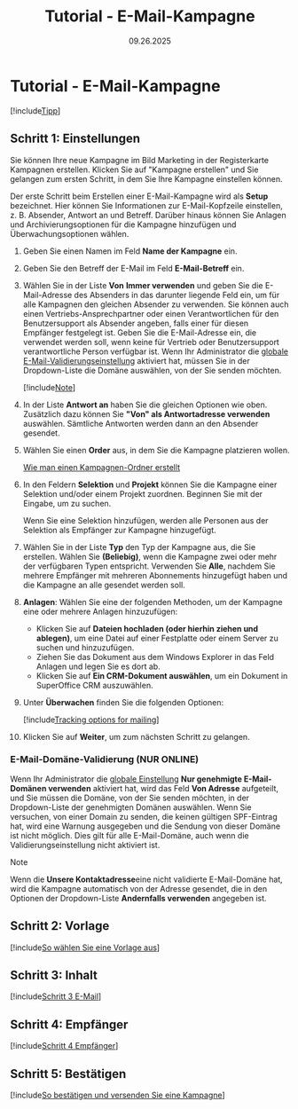 ﻿---
uid: help-de-tutorial-email-mailing
title: Tutorial - E-Mail-Kampagne
description: Wenn Sie die notwendigen Vorbereitungen getroffen haben, einschließlich der Erstellung Ihrer Zielliste und der Vorbereitung Ihrer Kampagnevorlage, können Sie eine neue Kampagne in SuperOffice CRM erstellen. In diesem Tutorial erfahren Sie, wie Sie eine E-Mail-Kampagne erstellen.
keywords: e-mail-kampagne
date: 09.26.2025
version: 10.5
content_type: tutorial
category: marketing
topic: mailing
license: marketingessentials
audience: person
language: de
---

# Tutorial - E-Mail-Kampagne

[!include[Tipp](includes/tip-mailing-save-draft.md)]

## Schritt 1: Einstellungen

Sie können Ihre neue Kampagne im Bild Marketing in der Registerkarte Kampagnen erstellen. Klicken Sie auf "Kampagne erstellen" und Sie gelangen zum ersten Schritt, in dem Sie Ihre Kampagne einstellen können.

Der erste Schritt beim Erstellen einer E-Mail-Kampagne wird als **Setup** bezeichnet. Hier können Sie Informationen zur E-Mail-Kopfzeile einstellen, z. B. Absender, Antwort an und Betreff. Darüber hinaus können Sie Anlagen und Archivierungsoptionen für die Kampagne hinzufügen und Überwachungsoptionen wählen.

1. Geben Sie einen Namen im Feld **Name der Kampagne** ein.

1. Geben Sie den Betreff der E-Mail im Feld **E-Mail-Betreff** ein.

1. Wählen Sie in der Liste **Von** **Immer verwenden** und geben Sie die E-Mail-Adresse des Absenders in das darunter liegende Feld ein, um für alle Kampagnen den gleichen Absender zu verwenden. Sie können auch einen Vertriebs-Ansprechpartner oder einen Verantwortlichen für den Benutzersupport als Absender angeben, falls einer für diesen Empfänger festgelegt ist. Geben Sie die E-Mail-Adresse ein, die verwendet werden soll, wenn keine für Vertrieb oder Benutzersupport verantwortliche Person verfügbar ist. Wenn Ihr Administrator die [globale E-Mail-Validierungseinstellung][2] aktiviert hat, müssen Sie in der Dropdown-Liste die Domäne auswählen, von der Sie senden möchten.

    [!include[Note](includes/spf-look-up.md)]

1. In der Liste **Antwort an** haben Sie die gleichen Optionen wie oben. Zusätzlich dazu können Sie **"Von" als Antwortadresse verwenden** auswählen. Sämtliche Antworten werden dann an den Absender gesendet.

1. Wählen Sie einen **Order** aus, in dem Sie die Kampagne platzieren wollen.

    [Wie man einen Kampagnen-Ordner erstellt][4]

1. In den Feldern **Selektion** und **Projekt** können Sie die Kampagne einer Selektion und/oder einem Projekt zuordnen. Beginnen Sie mit der Eingabe, um zu suchen.

    Wenn Sie eine Selektion hinzufügen, werden alle Personen aus der Selektion als Empfänger zur Kampagne hinzugefügt.

1. Wählen Sie in der Liste **Typ** den Typ der Kampagne aus, die Sie erstellen. Wählen Sie **(Beliebig)**, wenn die Kampagne zwei oder mehr der verfügbaren Typen entspricht. Verwenden Sie **Alle**, nachdem Sie mehrere Empfänger mit mehreren Abonnements hinzugefügt haben und die Kampagne an alle gesendet werden soll.

1. **Anlagen**: Wählen Sie eine der folgenden Methoden, um der Kampagne eine oder mehrere Anlagen hinzuzufügen:

    * Klicken Sie auf **Dateien hochladen (oder hierhin ziehen und ablegen)**, um eine Datei auf einer Festplatte oder einem Server zu suchen und hinzuzufügen.
    * Ziehen Sie das Dokument aus dem Windows Explorer in das Feld Anlagen und legen Sie es dort ab.
    * Klicken Sie auf **Ein CRM-Dokument auswählen**, um ein Dokument in SuperOffice CRM auszuwählen.

1. Unter **Überwachen** finden Sie die folgenden Optionen:

    [!include[Tracking options for mailing](includes/mailing-tracking-options.md)]

1. Klicken Sie auf **Weiter**, um zum nächsten Schritt zu gelangen.

### E-Mail-Domäne-Validierung (NUR ONLINE)

Wenn Ihr Administrator die [globale Einstellung][2] **Nur genehmigte E-Mail-Domänen verwenden** aktiviert hat, wird das Feld **Von Adresse** aufgeteilt, und Sie müssen die Domäne, von der Sie senden möchten, in der Dropdown-Liste der genehmigten Domänen auswählen.
Wenn Sie versuchen, von einer Domain zu senden, die keinen gültigen SPF-Eintrag hat, wird eine Warnung ausgegeben und die Sendung von dieser Domäne ist nicht möglich. Dies gilt für alle E-Mail-Domäne, auch wenn die Validierungseinstellung nicht aktiviert ist.

> [!NOTE]
> Wenn die **Unsere Kontaktadresse**eine nicht validierte E-Mail-Domäne hat, wird die Kampagne automatisch von der Adresse gesendet, die in den Optionen der Dropdown-Liste **Andernfalls verwenden** angegeben ist.

## Schritt 2: Vorlage

[!include[So wählen Sie eine Vorlage aus](includes/mailing-choose-template.md)]

## Schritt 3: Inhalt

[!include[Schritt 3 E-Mail](includes/step-3-content-email.md)]

## Schritt 4: Empfänger

[!include[Schritt 4 Empfänger](includes/step-4-recipients.md)]

## Schritt 5: Bestätigen

[!include[So bestätigen und versenden Sie eine Kampagne](includes/step-5-confirm-and-send-mailing.md)]

<!-- Referenced links -->
[2]: ../../../../admin/lists/learn/add-items-to-mailing-domain.md
[4]: ../../../learn/create-folder.md
